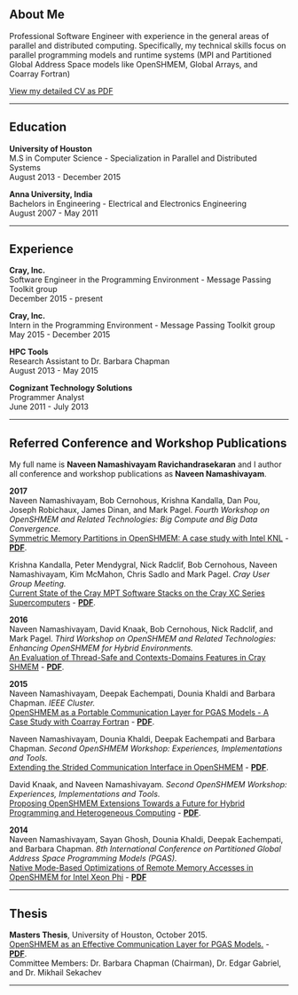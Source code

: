 ## About Me

Professional Software Engineer with experience in the general areas 
of parallel and distributed computing. Specifically, my technical 
skills focus on parallel programming models and runtime systems (MPI 
and Partitioned Global Address Space models like OpenSHMEM, Global 
Arrays, and Coarray Fortran)

[View my detailed CV as PDF](https://github.com/naveen-rn/naveen-rn.github.io/raw/master/cv/cv.pdf)

---

## Education

**University of Houston**  
M.S in Computer Science - Specialization in Parallel and Distributed Systems  
August 2013 - December 2015  

**Anna University, India**  
Bachelors in Engineering - Electrical and Electronics Engineering  
August 2007 - May 2011  

---

## Experience

**Cray, Inc.**  
Software Engineer in the Programming Environment - Message Passing Toolkit group  
December 2015 - present  

**Cray, Inc.**  
Intern in the Programming Environment - Message Passing Toolkit group  
May 2015 - December 2015  

**HPC Tools**  
Research Assistant to Dr. Barbara Chapman  
August 2013 - May 2015  

**Cognizant Technology Solutions**  
Programmer Analyst  
June 2011 - July 2013  

---

## Referred Conference and Workshop Publications

My full name is **Naveen Namashivayam Ravichandrasekaran** and I author all
conference and workshop publications as **Naveen Namashivayam**.


**2017**   
Naveen Namashivayam, Bob Cernohous, Krishna Kandalla, Dan Pou, Joseph Robichaux,
James Dinan, and Mark Pagel. _Fourth Workshop on OpenSHMEM and Related 
Technologies: Big Compute and Big Data Convergence._   
[Symmetric Memory Partitions in OpenSHMEM: A case study with Intel
KNL](http://www.csm.ornl.gov/workshops/openshmem2017/agenda.html) -
[**PDF**](https://github.com/naveen-rn/naveen-rn.github.io/raw/master/deck/osm17.pdf). 

Krishna Kandalla, Peter Mendygral, Nick Radclif, Bob Cernohous, Naveen
Namashivayam, Kim McMahon, Chris Sadlo and Mark Pagel. _Cray User Group 
Meeting._   
[Current State of the Cray MPT Software Stacks on the Cray XC Series 
Supercomputers](https://cug.org/proceedings/cug2017_proceedings/includes/files/pap125s2-file1.pdf) -
[**PDF**](https://cug.org/proceedings/cug2017_proceedings/includes/files/pap125s2-file2.pdf). 

**2016**  
Naveen Namashivayam, David Knaak, Bob Cernohous, Nick Radclif, and Mark Pagel.
_Third Workshop on OpenSHMEM and Related Technologies: Enhancing OpenSHMEM for
Hybrid Environments._   
[An Evaluation of Thread-Safe and Contexts-Domains Features in Cray
SHMEM](https://link.springer.com/chapter/10.1007/978-3-319-50995-2_11) - 
[**PDF**](http://www.csm.ornl.gov/workshops/openshmem2016/Presentations/P4_An_Evaluation_of_Thread-Safe_and_Contexts-Domains_Features_in_CraySHMEM.pdf). 

**2015**  
Naveen Namashivayam, Deepak Eachempati, Dounia Khaldi and Barbara Chapman.
_IEEE Cluster._  
[OpenSHMEM as a Portable Communication Layer for PGAS Models - A Case Study with
Coarray
Fortran](https://www.computer.org/csdl/proceedings/cluster/2015/6598/00/6598a438.pdf) - 
[**PDF**](https://github.com/naveen-rn/naveen-rn.github.io/raw/master/deck/cluster15.pdf). 

Naveen Namashivayam, Dounia Khaldi, Deepak Eachempati and Barbara Chapman.
_Second OpenSHMEM Workshop: Experiences, Implementations and Tools._   
[Extending the Strided Communication Interface in
OpenSHMEM](https://link.springer.com/chapter/10.1007/978-3-319-26428-8_1) -
[**PDF**](https://github.com/naveen-rn/naveen-rn.github.io/raw/master/deck/osm15.pdf). 

David Knaak, and Naveen Namashivayam. _Second OpenSHMEM Workshop: Experiences, 
Implementations and Tools._   
[Proposing OpenSHMEM Extensions Towards a Future for Hybrid Programming and 
Heterogeneous Computing](https://dl.acm.org/citation.cfm?id=2952638) -
[**PDF**](http://www.csm.ornl.gov/workshops/openshmem2015/documents/talk7_paper_cray_extensions.pdf).

**2014**  
Naveen Namashivayam, Sayan Ghosh, Dounia Khaldi, Deepak Eachempati, and Barbara
Chapman. _8th International Conference on Partitioned Global Address Space
Programming Models (PGAS)._   
[Native Mode-Based Optimizations of Remote Memory Accesses in OpenSHMEM for
Intel Xeon Phi](https://dl.acm.org/citation.cfm?id=2676881) -
[**PDF**](https://github.com/naveen-rn/naveen-rn.github.io/raw/master/deck/pgas14.pdf)

---

## Thesis
**Masters Thesis**, University of Houston, October 2015.   
[OpenSHMEM as an Effective Communication Layer for PGAS
Models.](https://www.researchgate.net/publication/297734774_OPENSHMEM_as_an_Effective_Communication_Layer_for_PGAS_Models) -
[**PDF**](https://github.com/naveen-rn/naveen-rn.github.io/raw/master/deck/ms-thesis.pdf).   
Committee Members: Dr. Barbara Chapman (Chairman), Dr. Edgar Gabriel, and
Dr. Mikhail Sekachev

---


